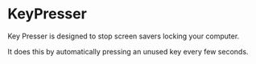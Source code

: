 # KeyPresser
Key Presser is designed to stop screen savers locking your computer.

It does this by automatically pressing an unused key every few seconds.
